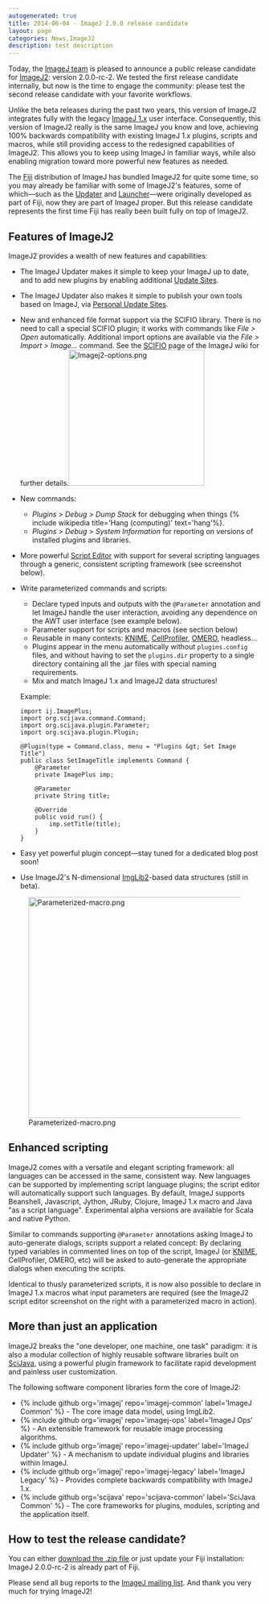 ```yaml
---
autogenerated: true
title: 2014-06-04 - ImageJ 2.0.0 release candidate
layout: page
categories: News,ImageJ2
description: test description
---
```


Today, the [ImageJ team](/about/contributors) is pleased to announce a public release candidate for [ImageJ2](/software/imagej2): version 2.0.0-rc-2. We tested the first release candidate internally, but now is the time to engage the community: please test the second release candidate with your favorite workflows.

Unlike the beta releases during the past two years, this version of ImageJ2 integrates fully with the legacy [ImageJ 1.x](/software/imagej1) user interface. Consequently, this version of ImageJ2 really is the same ImageJ you know and love, achieving 100% backwards compatibility with existing ImageJ 1.x plugins, scripts and macros, while still providing access to the redesigned capabilities of ImageJ2. This allows you to keep using ImageJ in familiar ways, while also enabling migration toward more powerful new features as needed.

The [Fiji](/fiji) distribution of ImageJ has bundled ImageJ2 for quite some time, so you may already be familiar with some of ImageJ2's features, some of which—such as the [Updater](/plugins/updater) and [Launcher](Launcher)—were originally developed as part of Fiji, now they are part of ImageJ proper. But this release candidate represents the first time Fiji has really been built fully on top of ImageJ2.

Features of ImageJ2
-------------------

ImageJ2 provides a wealth of new features and capabilities:

-   The ImageJ Updater makes it simple to keep your ImageJ up to date, and to add new plugins by enabling additional [Update Sites](/update-sites).
-   The ImageJ Updater also makes it simple to publish your own tools based on ImageJ, via [Personal Update Sites](Personal_Update_Sites).
-   New and enhanced file format support via the SCIFIO library. There is no need to call a special SCIFIO plugin; it works with commands like *File &gt; Open* automatically. Additional import options are available via the *File &gt; Import &gt; Image...* command. See the [SCIFIO](/software/scifio) page of the ImageJ wiki for further details.<img src="/media/Imagej2-options.png" title="fig:Imagej2-options.png" width="270" alt="Imagej2-options.png" />
-   New commands:
    -   *Plugins &gt; Debug &gt; Dump Stack* for debugging when things {% include wikipedia title='Hang (computing)' text='hang'%}.
    -   *Plugins &gt; Debug &gt; System Information* for reporting on versions of installed plugins and libraries.
-   More powerful [Script Editor](/scripting/script-editor) with support for several scripting languages through a generic, consistent scripting framework (see screenshot below).
-   Write parameterized commands and scripts:
    -   Declare typed inputs and outputs with the `@Parameter` annotation and let ImageJ handle the user interaction, avoiding any dependence on the AWT user interface (see example below).
    -   Parameter support for scripts and macros (see section below)
    -   Reusable in many contexts: [KNIME](/software/knime), [CellProfiler](http://www.cellprofiler.org/), [OMERO](http://www.openmicroscopy.org/site/products/omero), headless...
    -   Plugins appear in the menu automatically without `plugins.config` files, and without having to set the `plugins.dir` property to a single directory containing all the .jar files with special naming requirements.
    -   Mix and match ImageJ 1.x and ImageJ2 data structures!

    Example:

        import ij.ImagePlus;
        import org.scijava.command.Command;
        import org.scijava.plugin.Parameter;
        import org.scijava.plugin.Plugin;

        @Plugin(type = Command.class, menu = "Plugins &gt; Set Image Title")
        public class SetImageTitle implements Command {
            @Parameter
            private ImagePlus imp;

            @Parameter
            private String title;

            @Override
            public void run() {
                imp.setTitle(title);
            }
        }
-   Easy yet powerful plugin concept—stay tuned for a dedicated blog post soon!
-   Use ImageJ2's N-dimensional [ImgLib2](/imglib2)-based data structures (still in beta).

<figure><img src="/media/Parameterized-macro.png" title="Parameterized-macro.png" width="439" alt="Parameterized-macro.png" /><figcaption aria-hidden="true">Parameterized-macro.png</figcaption></figure>

Enhanced scripting
------------------

ImageJ2 comes with a versatile and elegant scripting framework: all languages can be accessed in the same, consistent way. New languages can be supported by implementing script language plugins; the script editor will automatically support such languages. By default, ImageJ supports Beanshell, Javascript, Jython, JRuby, Clojure, ImageJ 1.x macro and Java "as a script language". Experimental alpha versions are available for Scala and native Python.

Similar to commands supporting `@Parameter` annotations asking ImageJ to auto-generate dialogs, scripts support a related concept: By declaring typed variables in commented lines on top of the script, ImageJ (or [KNIME](/software/knime), CellProfiler, OMERO, etc) will be asked to auto-generate the appropriate dialogs when executing the scripts.

Identical to thusly parameterized scripts, it is now also possible to declare in ImageJ 1.x macros what input parameters are required (see the ImageJ2 script editor screenshot on the right with a parameterized macro in action).

More than just an application
-----------------------------

ImageJ2 breaks the "one developer, one machine, one task" paradigm: it is also a modular collection of highly reusable software libraries built on [SciJava](SciJava), using a powerful plugin framework to facilitate rapid development and painless user customization.

The following software component libraries form the core of ImageJ2:

-   {% include github org='imagej' repo='imagej-common' label='ImageJ Common' %} - The core image data model, using ImgLib2.
-   {% include github org='imagej' repo='imagej-ops' label='ImageJ Ops' %} - An extensible framework for reusable image processing algorithms.
-   {% include github org='imagej' repo='imagej-updater' label='ImageJ Updater' %} - A mechanism to update individual plugins and libraries within ImageJ.
-   {% include github org='imagej' repo='imagej-legacy' label='ImageJ Legacy' %} - Provides complete backwards compatibility with ImageJ 1.x.
-   {% include github org='scijava' repo='scijava-common' label='SciJava Common' %} - The core frameworks for plugins, modules, scripting and the application itself.

How to test the release candidate?
----------------------------------

You can either [download the .zip file](http://maven.imagej.net/service/local/repositories/releases/content/net/imagej/imagej/2.0.0-rc-2/imagej-2.0.0-rc-2-application.zip) or just update your Fiji installation: ImageJ 2.0.0-rc-2 is already part of Fiji.

Please send all bug reports to the [ImageJ mailing list](Mailing_Lists). And thank you very much for trying ImageJ2!

 
